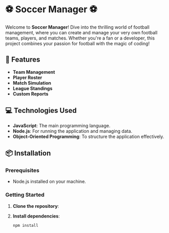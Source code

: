 
# ⚽️ Soccer Manager ⚽️

Welcome to **Soccer Manager**! Dive into the thrilling world of football management, where you can create and manage your very own football teams, players, and matches. Whether you're a fan or a developer, this project combines your passion for football with the magic of coding!

## 🌟 Features

- **Team Management**
- **Player Roster**
- **Match Simulation**
- **League Standings**
- **Custom Reports**

## 💻 Technologies Used

- **JavaScript**: The main programming language.
- **Node.js**: For running the application and managing data.
- **Object-Oriented Programming**: To structure the application effectively.

## 📦 Installation

### Prerequisites

- Node.js installed on your machine.

### Getting Started

1. **Clone the repository**:

2. **Install dependencies**:
   ```bash
   npm install
   ```

